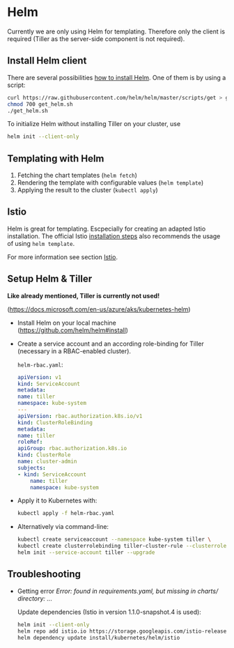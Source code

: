 # Helm

Currently we are only using Helm for templating. Therefore only the client is required (Tiller as the server-side component is not required).

## Install Helm client

There are several possibilities [how to install Helm](https://docs.helm.sh/using_helm/#installing-the-helm-client).
One of them is by using a script:

```bash
curl https://raw.githubusercontent.com/helm/helm/master/scripts/get > get_helm.sh
chmod 700 get_helm.sh
./get_helm.sh
```

To initialize Helm without installing Tiller on your cluster, use
```bash
helm init --client-only
```

## Templating with Helm

1. Fetching the chart templates (`helm fetch`)
2. Rendering the template with configurable values (`helm template`)
3. Applying the result to the cluster (`kubectl apply`)

## Istio

Helm is great for templating. Escpecially for creating an adapted Istio installation. The official Istio [installation steps](https://istio.io/docs/setup/kubernetes/minimal-install/#installation-steps) also recommends the usage of using `helm template`.

For more information see section [Istio](./istio.md).

## Setup Helm & Tiller

**Like already mentioned, Tiller is currently not used!**

(<https://docs.microsoft.com/en-us/azure/aks/kubernetes-helm>)

* Install Helm on your local machine (<https://github.com/helm/helm#install>)
* Create a service account and an according role-binding for Tiller (necessary in a RBAC-enabled cluster).

    `helm-rbac.yaml`:
    ```yaml
    apiVersion: v1
    kind: ServiceAccount
    metadata:
    name: tiller
    namespace: kube-system
    ---
    apiVersion: rbac.authorization.k8s.io/v1
    kind: ClusterRoleBinding
    metadata:
    name: tiller
    roleRef:
    apiGroup: rbac.authorization.k8s.io
    kind: ClusterRole
    name: cluster-admin
    subjects:
    - kind: ServiceAccount
        name: tiller
        namespace: kube-system
    ```

* Apply it to Kubernetes with:
    ```bash
    kubectl apply -f helm-rbac.yaml
    ```

* Alternatively via command-line:
    ```bash
    kubectl create serviceaccount --namespace kube-system tiller \
    kubectl create clusterrolebinding tiller-cluster-rule --clusterrole=cluster-admin --serviceaccount=kube-system:tiller \
    helm init --service-account tiller --upgrade
    ```


## Troubleshooting

* Getting error *Error: found in requirements.yaml, but missing in charts/ directory: ...*
  
  Update dependencies (Istio in version 1.1.0-snapshot.4 is used):
  ```bash
  helm init --client-only
  helm repo add istio.io https://storage.googleapis.com/istio-release/releases/1.1.0-snapshot.4/charts
  helm dependency update install/kubernetes/helm/istio
  ```
